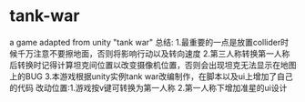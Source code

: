 # tank-war
a game adapted from unity "tank war"
总结:
1.最重要的一点是放置collider时候千万注意不要擦地面，否则将影响行动以及转向速度
2.第三人称转换第一人称后转换时记得计算坦克间位置以改变摄像机位置，否则会出现坦克无法显示在地图上的BUG
3.本游戏根据unity实例tank war改编制作，在脚本以及ui上增加了自己的代码
改动位置:1.游戏按v键可转换为第一人称
	      2.第一人称下增加准星的ui设计	
